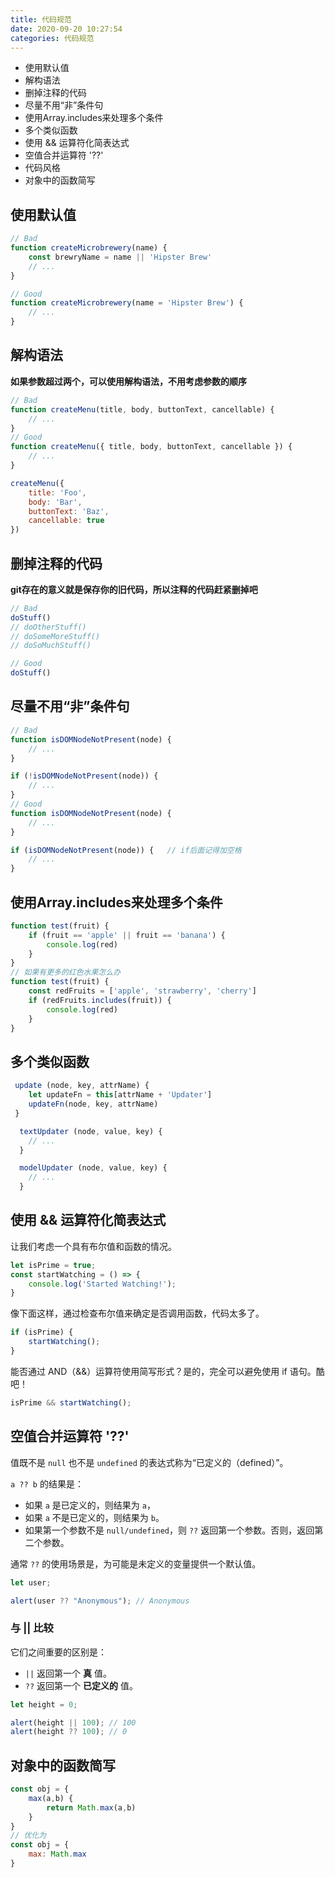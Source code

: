 ```yaml
---
title: 代码规范
date: 2020-09-20 10:27:54
categories: 代码规范
---
```


* 使用默认值
* 解构语法
* 删掉注释的代码
* 尽量不用“非”条件句
* 使用Array.includes来处理多个条件
* 多个类似函数
* 使用 && 运算符化简表达式
* 空值合并运算符 '??'
* 代码风格
* 对象中的函数简写

## 使用默认值

```js
// Bad
function createMicrobrewery(name) {
    const brewryName = name || 'Hipster Brew'
    // ...
}

// Good
function createMicrobrewery(name = 'Hipster Brew') {
    // ...
}
```

## 解构语法

**如果参数超过两个，可以使用解构语法，不用考虑参数的顺序**

```js
// Bad
function createMenu(title, body, buttonText, cancellable) {
    // ...
}
// Good
function createMenu({ title, body, buttonText, cancellable }) {
    // ...
}

createMenu({
    title: 'Foo',
    body: 'Bar',
    buttonText: 'Baz',
    cancellable: true
})
```

## 删掉注释的代码

**git存在的意义就是保存你的旧代码，所以注释的代码赶紧删掉吧**

```js
// Bad
doStuff()
// doOtherStuff()
// doSomeMoreStuff()
// doSoMuchStuff()

// Good
doStuff()
```

## 尽量不用“非”条件句

```js
// Bad
function isDOMNodeNotPresent(node) {
    // ...
}

if (!isDOMNodeNotPresent(node)) {
    // ...
}
// Good
function isDOMNodeNotPresent(node) {
    // ...
}

if (isDOMNodeNotPresent(node)) {   // if后面记得加空格
    // ...
}
```

## 使用Array.includes来处理多个条件

```js
function test(fruit) {
    if (fruit == 'apple' || fruit == 'banana') {
        console.log(red)
    }
}
// 如果有更多的红色水果怎么办
function test(fruit) {
    const redFruits = ['apple', 'strawberry', 'cherry']
    if (redFruits.includes(fruit)) {
        console.log(red)
    }
}
```

## 多个类似函数

```js
 update (node, key, attrName) {
    let updateFn = this[attrName + 'Updater']
    updateFn(node, key, attrName)
 }

  textUpdater (node, value, key) {
    // ...
  }

  modelUpdater (node, value, key) {
    // ...
  }
```

## 使用 && 运算符化简表达式

让我们考虑一个具有布尔值和函数的情况。

```js
let isPrime = true;
const startWatching = () => {
    console.log('Started Watching!');
}
```

像下面这样，通过检查布尔值来确定是否调用函数，代码太多了。

```js
if (isPrime) {
    startWatching();
}
```

能否通过 AND（&&）运算符使用简写形式？是的，完全可以避免使用 if 语句。酷吧！

```js
isPrime && startWatching();
```

## 空值合并运算符 '??'

值既不是 `null` 也不是 `undefined` 的表达式称为“已定义的（defined）”。

`a ?? b` 的结果是：

- 如果 `a` 是已定义的，则结果为 `a`，
- 如果 `a` 不是已定义的，则结果为 `b`。
- 如果第一个参数不是 `null/undefined`，则 `??` 返回第一个参数。否则，返回第二个参数。

通常 `??` 的使用场景是，为可能是未定义的变量提供一个默认值。

```js
let user;

alert(user ?? "Anonymous"); // Anonymous
```

### 与 || 比较

它们之间重要的区别是：

- `||` 返回第一个 **真** 值。
- `??` 返回第一个 **已定义的** 值。

```js
let height = 0;

alert(height || 100); // 100
alert(height ?? 100); // 0
```

## 对象中的函数简写

```js
const obj = {
    max(a,b) {
        return Math.max(a,b)
    }
}
// 优化为
const obj = {
    max: Math.max
}
```



